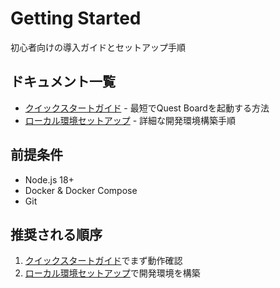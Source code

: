 # Getting Started

初心者向けの導入ガイドとセットアップ手順

## ドキュメント一覧

- [クイックスタートガイド](quick-start.md) - 最短でQuest Boardを起動する方法
- [ローカル環境セットアップ](setup-local.md) - 詳細な開発環境構築手順

## 前提条件

- Node.js 18+
- Docker & Docker Compose
- Git

## 推奨される順序

1. [クイックスタートガイド](quick-start.md)でまず動作確認
2. [ローカル環境セットアップ](setup-local.md)で開発環境を構築